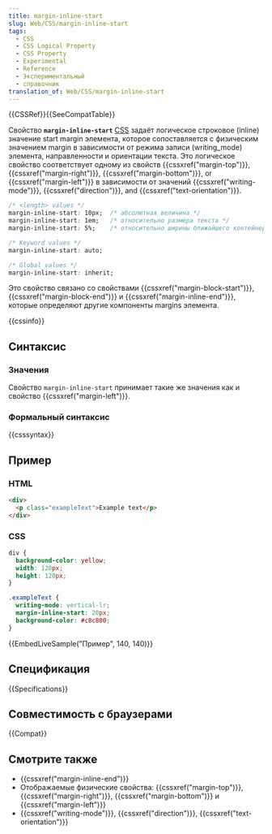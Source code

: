 ```yaml
---
title: margin-inline-start
slug: Web/CSS/margin-inline-start
tags:
  - CSS
  - CSS Logical Property
  - CSS Property
  - Experimental
  - Reference
  - Экспериментальный
  - справочник
translation_of: Web/CSS/margin-inline-start
---
```


{{CSSRef}}{{SeeCompatTable}}

Свойство **`margin-inline-start`** [CSS](/ru/docs/Web/CSS) задаёт логическое строковое (inline) значение start margin элемента, которое сопоставляется с физическим значением margin в зависимости от режима записи (writing_mode) элемента, направленности и ориентации текста. Это логическое свойство соответствует одному из свойств {{cssxref("margin-top")}}, {{cssxref("margin-right")}}, {{cssxref("margin-bottom")}}, or {{cssxref("margin-left")}} в зависимости от значений {{cssxref("writing-mode")}}, {{cssxref("direction")}}, and {{cssxref("text-orientation")}}.

```css
/* <length> values */
margin-inline-start: 10px;  /* абсолютная величина */
margin-inline-start: 1em;   /* относительно размера текста */
margin-inline-start: 5%;    /* относительно ширины ближайшего контейнера */

/* Keyword values */
margin-inline-start: auto;

/* Global values */
margin-inline-start: inherit;
```

Это свойство связано со свойствами {{cssxref("margin-block-start")}}, {{cssxref("margin-block-end")}} и {{cssxref("margin-inline-end")}}, которые определяют другие компоненты margins элемента.

{{cssinfo}}

## Синтаксис

### Значения

Свойство `margin-inline-start` принимает такие же значения как и свойство {{cssxref("margin-left")}}.

### Формальный синтаксис

{{csssyntax}}

## Пример

### HTML

```html
<div>
  <p class="exampleText">Example text</p>
</div>
```

### CSS

```css
div {
  background-color: yellow;
  width: 120px;
  height: 120px;
}

.exampleText {
  writing-mode: vertical-lr;
  margin-inline-start: 20px;
  background-color: #c8c800;
}
```

{{EmbedLiveSample("Пример", 140, 140)}}

## Спецификация

{{Specifications}}

## Совместимость с браузерами

{{Compat}}

## Смотрите также

- {{cssxref("margin-inline-end")}}
- Отображаемые физические свойства: {{cssxref("margin-top")}}, {{cssxref("margin-right")}}, {{cssxref("margin-bottom")}} и {{cssxref("margin-left")}}
- {{cssxref("writing-mode")}}, {{cssxref("direction")}}, {{cssxref("text-orientation")}}
